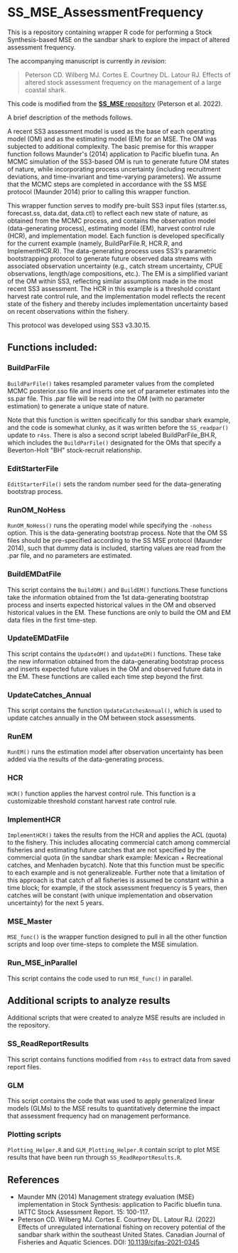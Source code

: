 # SS_MSE_AssessmentFrequency

This is a repository containing wrapper R code for performing a Stock Synthesis-based MSE on the sandbar shark to explore the impact of altered assessment frequency. 

The accompanying manuscript is currently *in revision*: 

>  Peterson CD. Wilberg MJ. Cortes E. Courtney DL. Latour RJ. Effects of altered stock assessment frequency on the management of a large coastal shark.

This code is modified from the [**SS_MSE** repository](https://github.com/cassidydpeterson/SS_MSE) (Peterson et al. 2022). 

A brief description of the methods follows.

A recent SS3 assessment model is used as the base of each operating model (OM) and as the estimating model (EM) for an MSE. The OM was subjected to additional complexity. The basic premise for this wrapper function follows Maunder's (2014) application to Pacific bluefin tuna. An MCMC simulation of the SS3-based OM is run to generate future OM states of nature, while incorporating process uncertainty (including recruitment deviations, and time-invariant and time-varying parameters). We assume that the MCMC steps are completed in accordance with the SS MSE protocol (Maunder 2014) prior to calling this wrapper function. 

This wrapper function serves to modify pre-built SS3 input files (starter.ss, forecast.ss, data.dat, data.ctl) to reflect each new state of nature, as obtained from the MCMC process, and contains the observation model (data-generating process), estimating model (EM), harvest control rule (HCR), and implementation model. Each function is developed specifically for the current example (namely, BuildParFile.R, HCR.R, and ImplementHCR.R). The data-generating process uses SS3's parametric bootstrapping protocol to generate future observed data streams with associated observation uncertainty (e.g., catch stream uncertainty, CPUE observations, length/age compositions, etc.). The EM is a simplified variant of the OM within SS3, reflecting similar assumptions made in the most recent SS3 assessment. The HCR in this example is a threshold constant harvest rate control rule, and the implementation model reflects the recent state of the fishery and thereby includes implementation uncertainty based on recent observations within the fishery. 

This protocol was developed using SS3 v3.30.15. 


## Functions included:
 
### BuildParFile

`BuildParFile()` takes resampled parameter values from the completed MCMC posterior.sso file and inserts one set of parameter estimates into the ss.par file. This .par file will be read into the OM (with no parameter estimation) to generate a unique state of nature. 

Note that this function is written specifically for this sandbar shark example, and the code is somewhat clunky, as it was written before the `SS_readpar()` update to `r4ss`. There is also a second script labeled BuildParFile_BH.R, which includes the `BuildParFile()` designated for the OMs that specify a Beverton-Holt "BH" stock-recruit relationship. 


### EditStarterFile

`EditStarterFile()` sets the random number seed for the data-generating bootstrap process. 


### RunOM_NoHess 

`RunOM_NoHess()` runs the operating model while specifying the `-nohess` option. This is the data-generating bootstrap process. Note that the OM SS files should be pre-specified according to the SS MSE protocol (Maunder 2014), such that dummy data is included, starting values are read from the .par file, and no parameters are estimated. 


### BuildEMDatFile

This script contains the `BuildOM()` and `BuildEM()` functions.These functions take the information obtained from the 1st data-generating bootstrap process and inserts expected historical values in the OM and observed historical values in the EM. These functions are only to build the OM and EM data files in the first time-step. 


### UpdateEMDatFile

This script contains the `UpdateOM()` and `UpdateEM()` functions. These take the new information obtained from the data-generating bootstrap process and inserts expected future values in the OM and observed future data in the EM. These functions are called each time step beyond the first. 


### UpdateCatches_Annual

This script contains the function `UpdateCatchesAnnual()`, which is used to update catches annually in the OM between stock assessments. 


### RunEM

`RunEM()` runs the estimation model after observation uncertainty has been added via the results of the data-generating process. 


### HCR

`HCR()` function applies the harvest control rule. This function is a customizable threshold constant harvest rate control rule. 


### ImplementHCR

`ImplementHCR()` takes the results from the HCR and applies the ACL (quota) to the fishery. This includes allocating commercial catch among commercial fisheries and estimating future catches that are not specified by the commercial quota (in the sandbar shark example: Mexican + Recreational catches, and Menhaden bycatch). Note that this function must be specific to each example and is not generalizeable. Further note that a limitation of this approach is that catch of all fisheries is assumed be constant within a time block; for example, if the stock assessment frequency is 5 years, then catches will be constant (with unique implementation and observation uncertainty) for the next 5 years. 


### MSE_Master 

`MSE_func()` is the wrapper function designed to pull in all the other function scripts and loop over time-steps to complete the MSE simulation. 


### Run_MSE_inParallel

This script contains the code used to run `MSE_func()` in parallel. 


## Additional scripts to analyze results

Additional scripts that were created to analyze MSE results are included in the repository. 


### SS_ReadReportResults

This script contains functions modified from `r4ss` to extract data from saved report files.


### GLM 

This script contains the code that was used to apply generalized linear models (GLMs) to the MSE results to quantitatively determine the impact that assessment frequency had on management performance.  


### Plotting scripts
`Plotting_Helper.R` and `GLM_Plotting_Helper.R` contain script to plot MSE results that have been run through `SS_ReadReportResults.R`. 





## References

* Maunder MN (2014) Management strategy evaluation (MSE) implementation in Stock Synthesis: application to Pacific bluefin tuna. IATTC Stock Assessment Report. 15: 100-117.
* Peterson CD. Wilberg MJ. Cortes E. Courtney DL. Latour RJ. (2022) Effects of unregulated international fishing on recovery potential of the sandbar shark within the southeast United States. Canadian Journal of Fisheries and Aquatic Sciences. DOI: [10.1139/cjfas-2021-0345](10.1139/cjfas-2021-0345)
